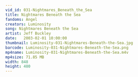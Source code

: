 ```yaml
---
vid_id: 031-Nightmares_Beneath_the_Sea
title: Nightmares Beneath the Sea
fandoms: Angel
creators: Luminosity
song: Nightmares Beneath the Sea
artist: Jeff Buckley
date:   2003-02-01 10:00:00
thumbnail: Luminosity-031-Nightmares-Beneath-the-Sea.jpg
barcode: Luminosity-031-Nightmares-Beneath-the-Sea.png
mp4name: Luminosity-031-Nightmares-Beneath-the-Sea.m4v
mp4size: 71.85 MB
width: 848
height: 480
---
```



  